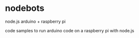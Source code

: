 # nodebots
node.js arduino + raspberry pi

code samples to run arduino code on a raspberry pi with node.js

